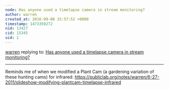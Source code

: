```yaml
---
node: Has anyone used a timelapse camera in stream monitoring?
author: warren
created_at: 2016-09-08 15:57:52 +0000
timestamp: 1473350272
nid: 13427
cid: 15345
uid: 1
---
```




[warren](../profile/warren) replying to: [Has anyone used a timelapse camera in stream monitoring?](../notes/stevie/09-06-2016/question-has-anyone-used-a-timelapse-camera-in-stream-monitoring)

----
Reminds me of when we modified a Plant Cam (a gardening variation of these hunting cams) for infrared: https://publiclab.org/notes/warren/6-27-2011/slideshow-modifying-plantcam-timelapse-infrared